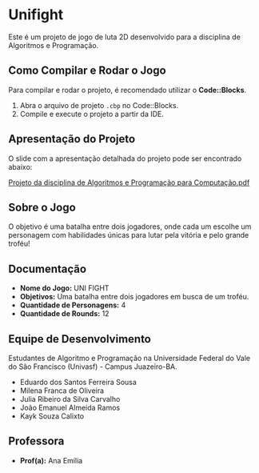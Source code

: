 # Unifight 

Este é um projeto de jogo de luta 2D desenvolvido para a disciplina de Algoritmos e Programação.

## Como Compilar e Rodar o Jogo

Para compilar e rodar o projeto, é recomendado utilizar o **Code::Blocks**.

1.  Abra o arquivo de projeto `.cbp` no Code::Blocks.
2.  Compile e execute o projeto a partir da IDE.

## Apresentação do Projeto

O slide com a apresentação detalhada do projeto pode ser encontrado abaixo:

[Projeto da disciplina de Algoritmos e Programação para Computação.pdf](Projeto%20da%20disciplina%20de%20Algoritmos%20e%20Programac%CC%A7a%CC%83o%20para%20Computac%CC%A7a%CC%83o.pdf)

## Sobre o Jogo

O objetivo é uma batalha entre dois jogadores, onde cada um escolhe um personagem com habilidades únicas para lutar pela vitória e pelo grande troféu!

## Documentação

*   **Nome do Jogo:** UNI FIGHT
*   **Objetivos:** Uma batalha entre dois jogadores em busca de um troféu.
*   **Quantidade de Personagens:** 4
*   **Quantidade de Rounds:** 12

## Equipe de Desenvolvimento

Estudantes de Algoritmo e Programação na Universidade Federal do Vale do São Francisco (Univasf) - Campus Juazeiro-BA.

*   Eduardo dos Santos Ferreira Sousa
*   Milena Franca de Oliveira
*   Julia Ribeiro da Silva Carvalho
*   João Emanuel Almeida Ramos
*   Kayk Souza Calixto

## Professora

*   **Prof(a):** Ana Emília
